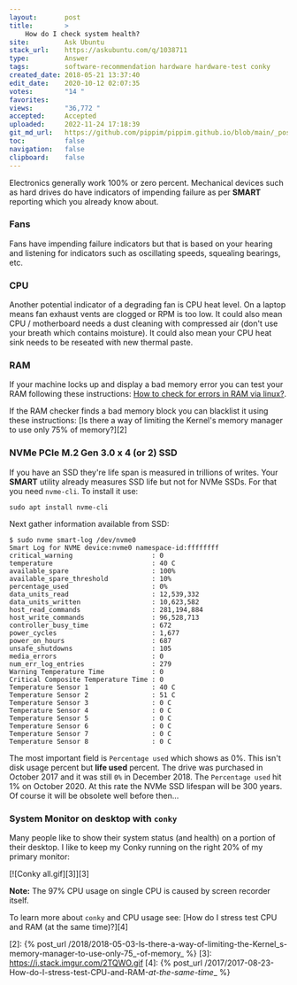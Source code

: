 ```yaml
---
layout:       post
title:        >
    How do I check system health?
site:         Ask Ubuntu
stack_url:    https://askubuntu.com/q/1038711
type:         Answer
tags:         software-recommendation hardware hardware-test conky
created_date: 2018-05-21 13:37:40
edit_date:    2020-10-12 02:07:35
votes:        "14 "
favorites:    
views:        "36,772 "
accepted:     Accepted
uploaded:     2022-11-24 17:18:39
git_md_url:   https://github.com/pippim/pippim.github.io/blob/main/_posts/2018/2018-05-21-How-do-I-check-system-health_.md
toc:          false
navigation:   false
clipboard:    false
---
```


Electronics generally work 100% or zero percent. Mechanical devices such as hard drives do have indicators of impending failure as per **SMART** reporting which you already know about.


### Fans

Fans have impending failure indicators but that is based on your hearing and listening for indicators such as oscillating speeds, squealing bearings, etc. 

### CPU

Another potential indicator of a degrading fan is CPU heat level. On a laptop means fan exhaust vents are clogged or RPM is too low. It could also mean CPU / motherboard needs a dust cleaning with compressed air (don't use your breath which contains moisture). It could also mean your CPU heat sink needs to be reseated with new thermal paste.

### RAM

If your machine locks up and display a bad memory error you can test your RAM following these instructions: [How to check for errors in RAM via linux?][1].

If the RAM checker finds a bad memory block you can blacklist it using these instructions: [Is there a way of limiting the Kernel&#39;s memory manager to use only 75% of memory?][2]

### NVMe PCIe M.2 Gen 3.0 x 4 (or 2) SSD

If you have an SSD they're life span is measured in trillions of writes. Your **SMART** utility already measures SSD life but not for NVMe SSDs. For that you need `nvme-cli`. To install it use:

``` 
sudo apt install nvme-cli
```

Next gather information available from SSD:

``` 
$ sudo nvme smart-log /dev/nvme0
Smart Log for NVME device:nvme0 namespace-id:ffffffff
critical_warning                    : 0
temperature                         : 40 C
available_spare                     : 100%
available_spare_threshold           : 10%
percentage_used                     : 0%
data_units_read                     : 12,539,332
data_units_written                  : 10,623,582
host_read_commands                  : 281,194,884
host_write_commands                 : 96,528,713
controller_busy_time                : 672
power_cycles                        : 1,677
power_on_hours                      : 687
unsafe_shutdowns                    : 105
media_errors                        : 0
num_err_log_entries                 : 279
Warning Temperature Time            : 0
Critical Composite Temperature Time : 0
Temperature Sensor 1                : 40 C
Temperature Sensor 2                : 51 C
Temperature Sensor 3                : 0 C
Temperature Sensor 4                : 0 C
Temperature Sensor 5                : 0 C
Temperature Sensor 6                : 0 C
Temperature Sensor 7                : 0 C
Temperature Sensor 8                : 0 C
```

The most important field is `Percentage used` which shows as 0%. This isn't disk usage percent but **life used** percent. The drive was purchased in October 2017 and it was still `0%` in December 2018. The `Percentage used` hit 1% on October 2020. At this rate the NVMe SSD lifespan will be 300 years. Of course it will be obsolete well before then...

### System Monitor on desktop with `conky`

Many people like to show their system status (and health) on a portion of their desktop. I like to keep my Conky running on the right 20% of my primary monitor:

[![Conky all.gif][3]][3]

**Note:** The 97% CPU usage on single CPU is caused by screen recorder itself.

To learn more about `conky` and CPU usage see: [How do I stress test CPU and RAM (at the same time)?][4]


  [1]: https://askubuntu.com/questions/343114/how-to-check-for-errors-in-ram-via-linux?utm_medium=organic&utm_source=google_rich_qa&utm_campaign=google_rich_qa
  [2]: {% post_url /2018/2018-05-03-Is-there-a-way-of-limiting-the-Kernel_s-memory-manager-to-use-only-75_-of-memory_ %}
  [3]: https://i.stack.imgur.com/2TQWO.gif
  [4]: {% post_url /2017/2017-08-23-How-do-I-stress-test-CPU-and-RAM-_at-the-same-time__ %}
